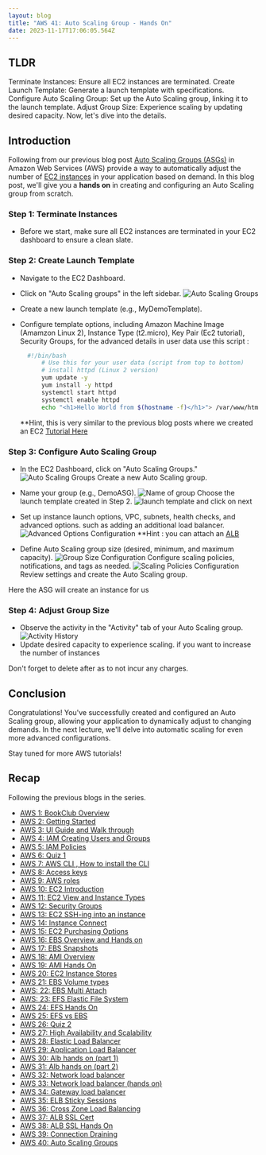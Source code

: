 ```yaml
---
layout: blog
title: "AWS 41: Auto Scaling Group - Hands On"
date: 2023-11-17T17:06:05.564Z
---
```


## TLDR

Terminate Instances: Ensure all EC2 instances are terminated.
Create Launch Template: Generate a launch template with specifications.
Configure Auto Scaling Group: Set up the Auto Scaling group, linking it to the launch template.
Adjust Group Size: Experience scaling by updating desired capacity.
Now, let's dive into the details.

## Introduction

Following from our previous blog post [Auto Scaling Groups (ASGs)](https://magicishaqblog.netlify.app/2023-11-10-aws-40-Auto-Scaling-Groups/) in Amazon Web Services (AWS) provide a way to automatically adjust the number of [EC2 instances](https://magicishaqblog.netlify.app/2023-02-24-aws-10-EC2/) in your application based on demand. In this blog post, we'll give you a **hands on** in creating and configuring an Auto Scaling group from scratch.

### Step 1: Terminate Instances

- Before we start, make sure all EC2 instances are terminated in your EC2 dashboard to ensure a clean slate.

### Step 2: Create Launch Template

- Navigate to the EC2 Dashboard.

- Click on "Auto Scaling groups" in the left sidebar.
  ![Auto Scaling Groups](/blog/src/images/41/41-1.png)
- Create a new launch template (e.g., MyDemoTemplate).

- Configure template options, including Amazon Machine Image (Amamzon Linux 2), Instance Type (t2.micro), Key Pair (Ec2 tutorial), Security Groups,
  for the advanced details in user data use this script :

  ```bash
    #!/bin/bash
        # Use this for your user data (script from top to bottom)
        # install httpd (Linux 2 version)
        yum update -y
        yum install -y httpd
        systemctl start httpd
        systemctl enable httpd
        echo "<h1>Hello World from $(hostname -f)</h1>"> /var/www/html/index.html
  ```

  \*\*Hint, this is very similar to the previous blog posts where we created an EC2 [Tutorial Here](https://magicishaqblog.netlify.app/2023-02-24-aws-10-EC2/)

### Step 3: Configure Auto Scaling Group

- In the EC2 Dashboard, click on "Auto Scaling Groups."
  ![Auto Scaling Groups](/blog/src/images/41/41-1.png)
  Create a new Auto Scaling group.
- Name your group (e.g., DemoASG).
  ![Name of group](/blog/src/images/41/41-2.png)
  Choose the launch template created in Step 2.
  ![launch template](/blog/src/images/41/41-3.png)
  and click on next

- Set up instance launch options, VPC, subnets, health checks, and advanced options. such as adding an additional load balancer.
  ![Advanced Options Configuration](/blog/src/images/41/41-4.png)
  \*\*Hint : you can attach an [ALB](https://magicishaqblog.netlify.app/ApplicationLoadBalancer/2023-08-25-aws-30-alb-hands-on/)

- Define Auto Scaling group size (desired, minimum, and maximum capacity).
  ![Group Size Configuration](/blog/src/images/41/41-5.png)
  Configure scaling policies, notifications, and tags as needed.
  ![Scaling Policies Configuration](/blog/src/images/41/41-6.png)
  Review settings and create the Auto Scaling group.

Here the ASG will create an instance for us

### Step 4: Adjust Group Size

- Observe the activity in the "Activity" tab of your Auto Scaling group.
  ![Activity History](/blog/src/images/41/41-7.png)
- Update desired capacity to experience scaling. if you want to increase the number of instances

Don't forget to delete after as to not incur any charges.

## Conclusion

Congratulations! You've successfully created and configured an Auto Scaling group, allowing your application to dynamically adjust to changing demands. In the next lecture, we'll delve into automatic scaling for even more advanced configurations.

Stay tuned for more AWS tutorials!

## Recap

Following the previous blogs in the series.

- [AWS 1: BookClub Overview](https://magicishaqblog.netlify.app/aws/)
- [AWS 2: Getting Started](https://magicishaqblog.netlify.app/2023-01-23-aws-2-getting-started/)
- [AWS 3: UI Guide and Walk through](https://magicishaqblog.netlify.app/2023-01-27-aws-3-UI-guide-and-walkthrough)
- [AWS 4: IAM Creating Users and Groups](https://magicishaqblog.netlify.app/2023-01-28-aws-4-IAM)
- [AWS 5: IAM Policies](https://magicishaqblog.netlify.app/2023-02-03-aws-5-IAM-polices)
- [AWS 6: Quiz 1 ](https://magicishaqblog.netlify.app/aws-quiz-one)
- [AWS 7: AWS CLI , How to install the CLI](https://magicishaqblog.netlify.app/2023-10-03-aws-7-cli)
- [AWS 8: Access keys](https://magicishaqblog.netlify.app/2023-10-03-aws-8-access-keys)
- [AWS 9: AWS roles](https://magicishaqblog.netlify.app/2023-02-17-aws-9-roles)
- [AWS 10: EC2 Introduction](https://magicishaqblog.netlify.app/2023-02-24-aws-10-EC2/)
- [AWS 11: EC2 View and Instance Types](https://magicishaqblog.netlify.app/2023-03-03-aws-11-EC2-View-and-instance-types)
- [AWS 12: Security Groups](https://magicishaqblog.netlify.app/2023-03-10-aws-12-security-groups)
- [AWS 13: EC2 SSH-ing into an instance](https://magicishaqblog.netlify.app/2023-03-17-aws-13-ssh)
- [AWS 14: Instance Connect](https://magicishaqblog.netlify.app/2023-03-24-aws-14-instance-connect)
- [AWS 15: EC2 Purchasing Options](https://magicishaqblog.netlify.app/2023-03-31-aws-15-EC2-purchasing-options)
- [AWS 16: EBS Overview and Hands on](https://magicishaqblog.netlify.app/2023-04-14-aws-16-EBS-Overview-and-Hands-On)
- [AWS 17: EBS Snapshots](https://magicishaqblog.netlify.app/2023-04-21-aws-17-ebs-snapshots)
- [AWS 18: AMI Overview](https://magicishaqblog.netlify.app/2023-04-28-aws-18-ami)
- [AWS 19: AMI Hands On](https://magicishaqblog.netlify.app/2023-06-02-aws-19-AMI-Hands-On)
- [AWS 20: EC2 Instance Stores](https://magicishaqblog.netlify.app/2023-06-09-aws-20-EC2-Instance-Store)
- [AWS 21: EBS Volume types](https://magicishaqblog.netlify.app/2023-06-16-aws-21-EBS-volume-types)
- [AWS: 22: EBS Multi Attach](https://magicishaqblog.netlify.app/2023-06-23-aws-22-EBS-Multi-Attach)
- [AWS: 23: EFS Elastic File System](https://magicishaqblog.netlify.app/2023-06-30-aws-23-EFS-Elastic-File-System)
- [AWS 24: EFS Hands On](https://magicishasblog.netlify.app/2023-07-07-aws-24-EFS-Hands-On)
- [AWS 25: EFS vs EBS](https://magicishasblog.netlify.app/2023-07-14-aws-25-EFS-vs-EBS)
- [AWS 26: Quiz 2](https://magicishaqblog.netlify.app/quiz-2/2023-07-21-aws-26-quiz-2/)
- [AWS 27: High Availability and Scalability ](https://magicishaqblog.netlify.app/section6/2023-07-28-high_availability_and_scalability/)
- [AWS 28: Elastic Load Balancer](https://magicishaqblog.netlify.app/ElasticLoadBalancing/2023-08-11-aws-28-elastic-load-balancing/)
- [AWS 29: Application Load Balancer](https://magicishaqblog.netlify.app/ApplicationLoadBalancer/2023-08-18-aws-29-applicaton-load-balancer/)
- [AWS 30: Alb hands on (part 1)](https://magicishaqblog.netlify.app/ApplicationLoadBalancer/2023-08-25-aws-30-alb-hands-on/)
- [AWS 31: Alb hands on (part 2)](https://magicishaqblog.netlify.app/ApplicationLoadBalancer/2023-09-01-aws-31-more-on-alb/)
- [AWS 32: Network load balancer](https://magicishaqblog.netlify.app/NLB/2023-09-09-aws-32-network-load-balancer/)
- [AWS 33: Network load balancer (hands on)](https://magicishaqblog.netlify.app/NLB/2023-09-15-aws-33-network-load-balancer-hands-on/)
- [AWS 34: Gateway load balancer](https://magicishaqblog.netlify.app/GatewayLoadBalancer/2023-09-22-aws-34-gateway-load-balancer/)
- [AWS 35: ELB Sticky Sessions](https://magicishaqblog.netlify.app/ElasticLoadBalancing/2022-09-29-aws-35-ELB-Sticky-sessions/)
- [AWS 36: Cross Zone Load Balancing](https://magicishaqblog.netlify.app/CrossZoneLoadBalancing/2023-10-06-aws-36-cross-zone-load-balancing/)
- [AWS 37: ALB SSL Cert](https://magicishaqblog.netlify.app/ElasticLoadBalancing/2023-10-13-aws-37-ALB-SSL-Cert/)
- [AWS 38: ALB SSL Hands On](https://magicishaqblog.netlify.app/ElasticLoadBalancing/2023-10-20-aws-38-ALB-SSL-Hands-On/)
- [AWS 39: Connection Draining](https://magicishaqblog.netlify.app/2023-27-10-aws-39-connection-draining/)
- [AWS 40: Auto Scaling Groups](https://magicishaqblog.netlify.app/2023-11-10-aws-40-Auto-Scaling-Groups/)
